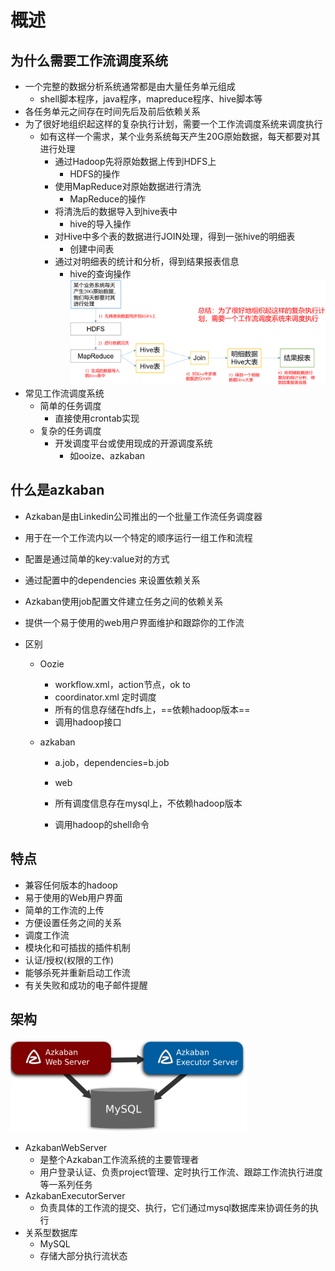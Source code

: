 # 概述



## 为什么需要工作流调度系统

- 一个完整的数据分析系统通常都是由大量任务单元组成
  - shell脚本程序，java程序，mapreduce程序、hive脚本等
- 各任务单元之间存在时间先后及前后依赖关系
- 为了很好地组织起这样的复杂执行计划，需要一个工作流调度系统来调度执行
  - 如有这样一个需求，某个业务系统每天产生20G原始数据，每天都要对其进行处理
    - 通过Hadoop先将原始数据上传到HDFS上
      - HDFS的操作
    - 使用MapReduce对原始数据进行清洗
      - MapReduce的操作
    - 将清洗后的数据导入到hive表中
      - hive的导入操作
    - 对Hive中多个表的数据进行JOIN处理，得到一张hive的明细表
      - 创建中间表
    - 通过对明细表的统计和分析，得到结果报表信息
      - hive的查询操作
        ![1](img/1.png) 
- 常见工作流调度系统
  - 简单的任务调度
    - 直接使用crontab实现
  - 复杂的任务调度
    - 开发调度平台或使用现成的开源调度系统
      - 如ooize、azkaban



## 什么是azkaban

- Azkaban是由Linkedin公司推出的一个批量工作流任务调度器
- 用于在一个工作流内以一个特定的顺序运行一组工作和流程
- 配置是通过简单的key:value对的方式
- 通过配置中的dependencies 来设置依赖关系
- Azkaban使用job配置文件建立任务之间的依赖关系
- 提供一个易于使用的web用户界面维护和跟踪你的工作流



- 区别

  - Oozie

    - workflow.xml，action节点，ok to
    - coordinator.xml 定时调度
    - 所有的信息存储在hdfs上，==依赖hadoop版本==
    - 调用hadoop接口

  - azkaban

    - a.job，dependencies=b.job

    - web

    - 所有调度信息存在mysql上，不依赖hadoop版本

    - 调用hadoop的shell命令

      

## 特点

- 兼容任何版本的hadoop
- 易于使用的Web用户界面
- 简单的工作流的上传
- 方便设置任务之间的关系
- 调度工作流
- 模块化和可插拔的插件机制
- 认证/授权(权限的工作)
- 能够杀死并重新启动工作流
- 有关失败和成功的电子邮件提醒



## 架构

![](img/2.png) 

- AzkabanWebServer
  - 是整个Azkaban工作流系统的主要管理者
  - 用户登录认证、负责project管理、定时执行工作流、跟踪工作流执行进度等一系列任务
- AzkabanExecutorServer
  - 负责具体的工作流的提交、执行，它们通过mysql数据库来协调任务的执行
- 关系型数据库
  - MySQL
  - 存储大部分执行流状态



